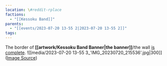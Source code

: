 ```yaml
---
location: \#reddit-rplace
factions:
  - "[[Kessoku Band]]"
parents:
  - "[[events/2023-07-20 13-55 2|2023-07-20 13-55 2]]"
tags: 
---
```

The border of **[[artwork/Kessoku Band Banner|the banner]]**/the wall [is complete](discord://discord.com/channels/1093664259273130084/1131230952119615600/1131585164405899334).
![[media/2023-07-20 13-55 3_'IMG_20230720_215536'.jpg|300]]
([Image Source](discord://discord.com/channels/1093664259273130084/1131230952119615600/1131585351471874069))
